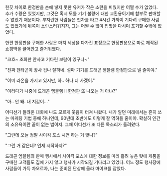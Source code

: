 한끗 차이로 한정판을 손에 넣지 못한 유저가 작은 소란을 피웠지만 어쩔 수가 없었다.
추가 수량은 있었지만, 그것은 혹시 모를 기기 불량에 대한 교환용이기에 함부로 판매할 수 없었기 때문이다.
부지런한 사람들은 첫차를 타고 4시간 가까이 기다려 구매한 사람도 있었기에 뒤쪽이 소란스러워지자, 그는 어쩔 수 없이 입맛을 다시며 포기할 수밖에 없었다.

한편 한정판을 구매한 사람은 마치 세상을 다가진 표정으로 한정판용으로 따로 제작된 쇼핑백을 끌어안고 즐거워했다.

"크흐~ 초회판 안사고 기다린 보람이 있구나~" 

"진짜 펜타곤이 장사 겁나 잘하네. 설마 기기를 드래곤 엠블렘 한정판으로 낼 줄이야." 

"이미 라온을 가지고 있지만, 하.. 하나 더 사겠어." 

"이러다가 나중에 드래곤 엠블렘 II 한정판 또 나오는 거 아냐?" 

"아.. 안 돼. 내 지갑이..." 

어디선가 들려온 대화에 나도 모르게 웃음이 터져 나왔다.
내가 알던 미래에서는 흔히 쓰는 마케팅 기법 중에 하나인데, 90년대 초반에도 이렇게 잘 먹혀들 줄이야. 확실히 인간의 소유욕이란 끝이 없는 법이지.
그때 어디선가 또 다른 목소리가 들려왔다.

"그런데 오늘 정말 사이킥 포스 시연 하는 거 맞나?" 

"그런 거 같은데? 언제 시작하지?" 

드래곤 엠블렘의 판매 행사에서 사이킥 포스에 대한 정보를 미리 흘려 놓은 탓에 제품을 구매한 고객들도 집에 가지 않고 행사가 시작되길 기다리고 있었다.
어느 정도 행사장에 사람들이 가득 차오르자, 나는 준비된 단상에 올라 마이크를 잡았다.